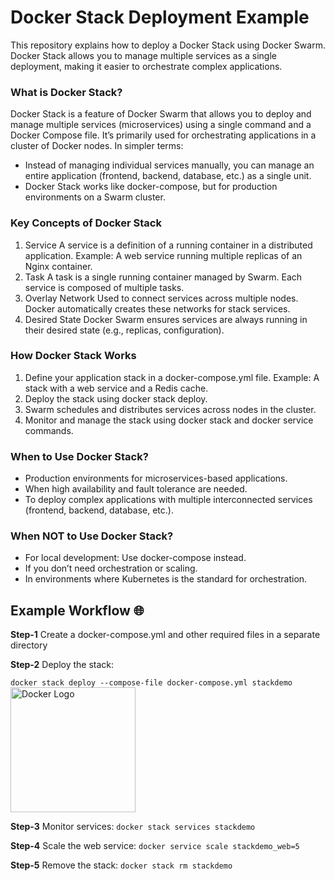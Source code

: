 # Docker Stack Deployment Example
This repository explains how to deploy a Docker Stack using Docker Swarm. Docker Stack allows you to manage multiple services as a single deployment, making it easier to orchestrate complex applications.

### What is Docker Stack?
Docker Stack is a feature of Docker Swarm that allows you to deploy and manage multiple services (microservices) using a single command and a Docker Compose file. It’s primarily used for orchestrating applications in a cluster of Docker nodes. In simpler terms:
- Instead of managing individual services manually, you can manage an entire application (frontend, backend, database, etc.) as a single unit.
- Docker Stack works like docker-compose, but for production environments on a Swarm cluster.

### Key Concepts of Docker Stack 
1. Service
    A service is a definition of a running container in a distributed application.
    Example: A web service running multiple replicas of an Nginx container.
2. Task
    A task is a single running container managed by Swarm. Each service is composed of multiple tasks.
3. Overlay Network
   Used to connect services across multiple nodes. Docker automatically creates these networks for stack services.
4. Desired State
   Docker Swarm ensures services are always running in their desired state (e.g., replicas, configuration).

### How Docker Stack Works
1. Define your application stack in a docker-compose.yml file.
   Example: A stack with a web service and a Redis cache.
2. Deploy the stack using docker stack deploy.
3. Swarm schedules and distributes services across nodes in the cluster.
4. Monitor and manage the stack using docker stack and docker service commands.

### When to Use Docker Stack?
- Production environments for microservices-based applications.
- When high availability and fault tolerance are needed.
- To deploy complex applications with multiple interconnected services (frontend, backend, database, etc.).

### When NOT to Use Docker Stack?
- For local development: Use docker-compose instead.
- If you don’t need orchestration or scaling.
- In environments where Kubernetes is the standard for orchestration.

## Example Workflow 🌐
**Step-1** Create a docker-compose.yml and other required files in a separate directory

**Step-2** Deploy the stack:

```docker stack deploy --compose-file docker-compose.yml stackdemo```
<img src="" alt="Docker Logo" width="200">


**Step-3** Monitor services:
```docker stack services stackdemo```

**Step-4** Scale the web service:
```docker service scale stackdemo_web=5```

**Step-5** Remove the stack:
```docker stack rm stackdemo```
